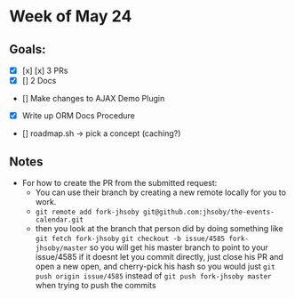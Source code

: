 # Week of May 24

## Goals:
- [x] [x] [x] 3 PRs
- [x] [] 2 Docs
- [] Make changes to AJAX Demo Plugin
- [x] Write up ORM Docs Procedure
- [] roadmap.sh -> pick a concept (caching?)

## Notes
- For how to create the PR from the submitted request: 
  - You can use their branch by creating a new remote locally for you to work. 
  - `git remote add fork-jhsoby git@github.com:jhsoby/the-events-calendar.git`
  - then you look at the branch that person did by doing something like `git fetch fork-jhsoby`
    `git checkout -b issue/4585 fork-jhsoby/master`
    so you will get his master branch to point to your issue/4585
    if it doesnt let you commit directly, just close his PR and open a new open, and cherry-pick his hash
    so you would just `git push origin issue/4585` instead of `git push fork-jhsoby master` when trying to push the commits